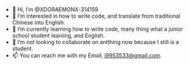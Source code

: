 - 👋 Hi, I’m @XDORAEMONX-314159
- 👀 I’m interested in how to write code, and translate from traditional Chinese into English.
- 🌱 I’m currently learning how to write code, many thing what a junior school student leaniing, and English.
- 💞️ I’m not looking to collaborate on antthing now because I still is a student.
- 📫 You can reach me with my Email, j9953533@gmail.com.

<!---
XDORAEMONX-314159/XDORAEMONX-314159 is a ✨ special ✨ repository because its `README.md` (this file) appears on your GitHub profile.
You can click the Preview link to take a look at your changes.
--->

